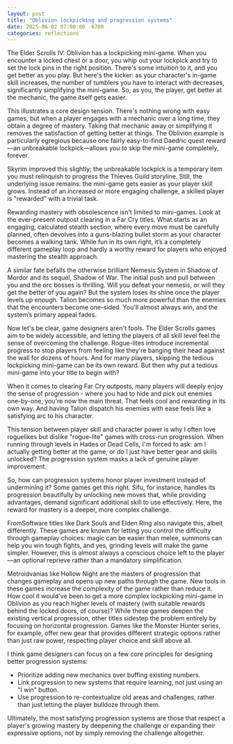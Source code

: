 ```yaml
---
layout: post
title: "Oblivion lockpicking and progression systems"
date: 2025-06-02 07:00:00 -0700
categories: reflections
---
```


The Elder Scrolls IV: Oblivion has a lockpicking mini-game. When you encounter a locked chest or a door, you whip out your lockpick and try to set the lock pins in the right position. There's some intuition to it, and you get better as you play. But here's the kicker: as your character's in-game skill increases, the number of tumblers you have to interact with decreases, significantly simplifying the mini-game. So, as you, the player, get better at the mechanic, the game itself gets easier.

This illustrates a core design tension. There's nothing wrong with easy games, but when a player engages with a mechanic over a long time, they obtain a degree of mastery. Taking that mechanic away or simplifying it removes the satisfaction of getting better at things. The Oblivion example is particularly egregious because one fairly easy-to-find Daedric quest reward—an unbreakable lockpick—allows you to skip the mini-game completely, forever.

Skyrim improved this slightly; the unbreakable lockpick is a temporary item you must relinquish to progress the Thieves Guild storyline. Still, the underlying issue remains: the mini-game gets easier as your player skill grows. Instead of an increased or more engaging challenge, a skilled player is "rewarded" with a trivial task.

Rewarding mastery with obsolescence isn't limited to mini-games. Look at the ever-present outpost clearing in a Far Cry titles. What starts as an engaging, calculated stealth section, where every move must be carefully planned, often devolves into a guns-blazing bullet storm as your character becomes a walking tank. While fun in its own right, it’s a completely different gameplay loop and hardly a worthy reward for players who enjoyed mastering the stealth approach.

A similar fate befalls the otherwise brilliant Nemesis System in Shadow of Mordor and its sequel, Shadow of War. The initial push and pull between you and the orc bosses is thrilling. Will you defeat your nemesis, or will they get the better of you again? But the system loses its shine once the player levels up enough. Talion becomes so much more powerful than the enemies that the encounters become one-sided. You'll almost always win, and the system’s primary appeal fades.

Now let's be clear, game designers aren't fools. The Elder Scrolls games aim to be widely accessible, and letting the players of all skill level feel the sense of overcoming the challenge. Rogue-lites introduce incremental progress to stop players from feeling like they're banging their head against the wall for dozens of hours. And for many players, skipping the tedious lockpicking mini-game can be its own reward. But then why put a tedious mini-game into your title to begin with?

When it comes to clearing Far Cry outposts, many players will deeply enjoy the sense of progression - where you had to hide and pick out enemies one-by-one, you're now the main threat. That feels cool and rewarding in its own way. And having Talion dispatch his enemies with ease feels like a satisfying arc to his character.

This tension between player skill and character power is why I often love roguelikes but dislike "rogue-lite" games with cross-run progression. When running through levels in Hades or Dead Cells, I'm forced to ask: am I actually getting better at the game, or do I just have better gear and skills unlocked? The progression system masks a lack of genuine player improvement.

So, how can progression systems honor player investment instead of undermining it? Some games get this right. Sifu, for instance, handles its progression beautifully by unlocking new moves that, while providing advantages, demand significant additional skill to use effectively. Here, the reward for mastery is a deeper, more complex challenge.

FromSoftware titles like Dark Souls and Elden Ring also navigate this, albeit differently. These games are known for letting you control the difficulty through gameplay choices: magic can be easier than melee, summons can help you win tough fights, and yes, grinding levels will make the game simpler. However, this is almost always a conscious choice left to the player—an optional reprieve rather than a mandatory simplification.

Metroidvanias like Hollow Night are the masters of progression that changes gameplay and opens up new paths through the game. New tools in these games increase the complexity of the game rather than reduce it. How cool it would've been to get a more complex lockpicking mini-game in Oblivion as you reach higher levels of mastery (with suitable rewards behind the locked doors, of course)? While these games deepen the existing vertical progression, other titles sidestep the problem entirely by focusing on horizontal progression. Games like the Monster Hunter series, for example, offer new gear that provides different strategic options rather than just raw power, respecting player choice and skill above all.

I think game designers can focus on a few core principles for designing better progression systems:

* Prioritize adding new mechanics over buffing existing numbers.
* Link progression to new systems that require learning, not just using an "I win" button.
* Use progression to re-contextualize old areas and challenges, rather than just letting the player bulldoze through them.

Ultimately, the most satisfying progression systems are those that respect a player's growing mastery by deepening the challenge or expanding their expressive options, not by simply removing the challenge altogether.
